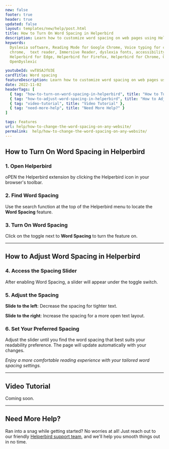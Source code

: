 ```yaml
---
new: false
footer: true
header: true
updated: false
layout: templates/new/help/post.html
title: How to Turn On Word Spacing in Helperbird
description: Learn how to customize word spacing on web pages using Helperbird. This guide shows you how to easily adjust the space between words for a more comfortable and readable text layout.
keywords:
  Dyslexia software, Reading Mode for Google Chrome, Voice typing for chrome, Text to speech for
  chrome,  text reader, Immersive Reader, dyslexia fonts, accessibility software, dyslexia software,
  Helperbird for Edge, Helperbird for Firefox, Helperbird for Chrome, Opendyslexic for Chrome,
  OpenDyslexic

youtubeId: vwT8SAJfU3E
cardTitle: Word spacing
featureDescription: Learn how to customize word spacing on web pages using Helperbird. This guide shows you how to easily adjust the space between words for a more comfortable and readable text layout.
date: 2022-11-02
headerTags: [
  { tag: "how-to-turn-on-word-spacing-in-helperbird", title: "How to Turn On Word Spacing in Helperbird" },
  { tag: "how-to-adjust-word-spacing-in-helperbird", title: "How to Adjust Word Spacing in Helperbird" },
  { tag: "video-tutorial", title: "Video Tutorial" },
  { tag: "need-more-help", title: "Need More Help?" }
]

tags: Features
url: help/how-to-change-the-word-spacing-on-any-website/
permalink:  help/how-to-change-the-word-spacing-on-any-website/
---
```


## How to Turn On Word Spacing in Helperbird

### 1. Open Helperbird

oPEN the Helperbird extension by clicking the Helperbird icon in your browser's toolbar.

### 2. Find Word Spacing

Use the search function at the top of the Helperbird menu to locate the **Word Spacing** feature.

### 3. Turn On Word Spacing

Click on the toggle next to **Word Spacing** to turn the feature on.

---

## How to Adjust Word Spacing in Helperbird

### 4. Access the Spacing Slider

After enabling Word Spacing, a slider will appear under the toggle switch.

### 5. Adjust the Spacing

**Slide to the left**: Decrease the spacing for tighter text.

**Slide to the right**: Increase the spacing for a more open text layout.

### 6. Set Your Preferred Spacing

Adjust the slider until you find the word spacing that best suits your readability preference. The page will update automatically with your changes.

*Enjoy a more comfortable reading experience with your tailored word spacing settings.*

---

## Video Tutorial

Coming soon.

---

## Need More Help?

Ran into a snag while getting started? No worries at all! Just reach out to our friendly [Helperbird support team](/support/), and we'll help you smooth things out in no time.
